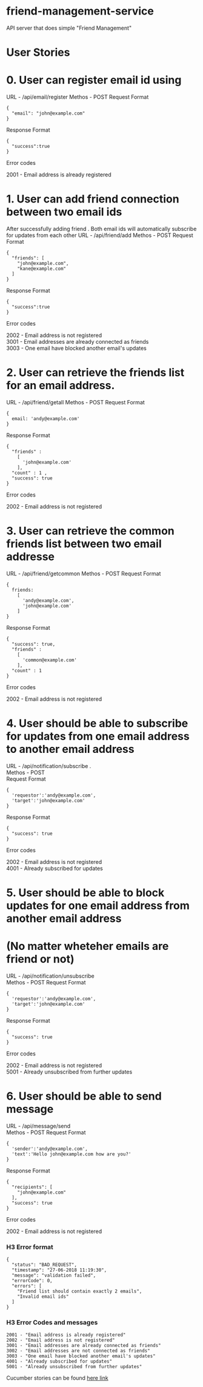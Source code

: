 # friend-management-service
API server that does simple "Friend Management" 

# User Stories
# 0. User can register email id using 
URL - /api/email/register
Methos - POST
Request Format
```
{
  "email": "john@example.com"
}
```
Response Format
```
{
  "success":true
}
```
Error codes  

2001	- Email address is already registered

# 1. User can add friend connection between two email ids
After successfully adding friend . 
Both email ids will automatically subscribe for updates from each other
URL - /api/friend/add
Methos - POST
Request Format
```
{
  "friends": [
    "john@example.com",
    "kane@example.com"
  ]
}
```
Response Format
```
{
  "success":true
}
``` 
  
  
Error codes   

2002	- Email address is not registered  
3001  - Email addresses are already connected as friends  
3003  - One email have blocked another email's updates

# 2. User can retrieve the friends list for an email address. 
URL - /api/friend/getall
Methos - POST
Request Format
```
{
  email: 'andy@example.com'
}
```
Response Format
```
{
  "friends" :
    [
      'john@example.com'
    ],
  "count" : 1 ,
  "success": true
}
```  

Error codes  

2002	- Email address is not registered

# 3. User can retrieve the common friends list between two email addresse
URL - /api/friend/getcommon
Methos - POST
Request Format
```
{
  friends:
    [
      'andy@example.com',
      'john@example.com'
    ]
}
```
Response Format
```
{
  "success": true,
  "friends" :
    [
      'common@example.com'
    ],
  "count" : 1   
}
```
Error codes   

2002	- Email address is not registered  

# 4. User should be able to subscribe for updates from one email address to another email address  
URL - /api/notification/subscribe .  
Methos - POST  
Request Format
```
{ 
  'requestor':'andy@example.com',
  'target':'john@example.com' 
}
```
Response Format
```
{
  "success": true
}
```
Error codes   

2002	- Email address is not registered     
4001	- Already subscribed for updates    

# 5. User should be able to block updates for one email address from another email address 
#    (No matter wheteher emails are friend or not)
URL - /api/notification/unsubscribe  
Methos - POST
Request Format
```
{ 
  'requestor':'andy@example.com',
  'target':'john@example.com' 
}
```
Response Format
```
{
  "success": true
}
```
Error codes   

2002	- Email address is not registered     
5001	- Already unsubscribed from further updates        

# 6. User should be able to send message     
URL - /api/message/send  
Methos - POST
Request Format
```
{ 
  'sender':'andy@example.com',
  'text':'Hello john@example.com how are you?' 
}
```
Response Format
```
{
  "recipients": [
    "john@example.com"
  ],
  "success": true
}
```
Error codes   

2002	- Email address is not registered     


### H3  Error format   

```  
{
  "status": "BAD_REQUEST",
  "timestamp": "27-06-2018 11:19:30",
  "message": "validation failed",
  "errorCode": 0,
  "errors": [
    "Friend list should contain exactly 2 emails",
    "Invalid email ids"
  ]
}
```

### H3  Error Codes and messages

```
2001 - "Email address is already registered"
2002 - "Email address is not registered"
3001 - "Email addresses are already connected as friends"
3002 - "Email addresses are not connected as friends"
3003 - "One email have blocked another email's updates"
4001 - "Already subscribed for updates"
5001 - "Already unsubscribed from further updates"
```

Cucumber stories can be found [here link](https://github.com/flexkiran/friend-management-service/blob/master/src/itest/resources/friendmanagement.feature)

 






